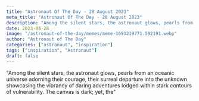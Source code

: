 ```yaml
---
title: "Astronaut Of The Day - 28 August 2023"
meta_title: "Astronaut Of The Day - 28 August 2023"
description: "Among the silent stars, the astronaut glows, pearls from an oceanic universe adorning their courage, their surreal departure into the unknown showcasing the vibrancy of daring adventures lodged within stark contours of vulnerability. The canvas is dark; yet, the"
date: 2023-08-28
image: "/astronaut-of-the-day/memes/meme-1693219771.592191.webp"
author: "Astronaut of The Day"
categories: ["astronaut", "inspiration"]
tags: ["inspiration", "Astronaut"]
draft: false
---
```

"Among the silent stars, the astronaut glows, pearls from an oceanic universe adorning their courage, their surreal departure into the unknown showcasing the vibrancy of daring adventures lodged within stark contours of vulnerability. The canvas is dark; yet, the"
        